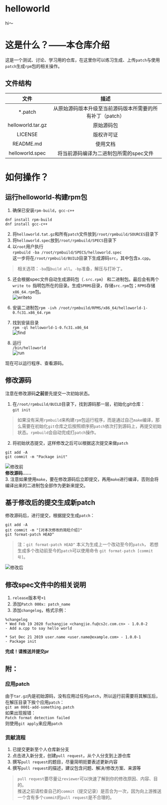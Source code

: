 # helloworld
hi～
# 这是什么？——本仓库介绍
这是一个测试、讨论、学习用的仓库，在这里你可以练习生成、上传`patch`与使用`patch`生成`rpm`包的相关操作。
## 文件结构

|文件|描述|
|:--------------:|:-------------:|
|  *.patch   |从原始源码版本升级至当前源码版本所需要的所有补丁（patch）|
|helloworld.tar.gz|原始源码包|
|LICENSE|版权许可证|
|README.md|使用文档|
|helloworld.spec|将当前源码编译为二进制包所需的spec文件|

# 如何操作？
## 运行helloworld-构建rpm包
1. 确保已安装`rpm-build`，`gcc-c++`  
```
dnf install rpm-build
dnf install gcc-c++
```

2. 将`helloworld.tat.gz`和所有`patch`文件放到`/root/rpmbuild/SOURCES`目录下
3. 将`helloworld.spec`放到`/root/rpmbuild/SPECS`目录下
4. 以`root`用户执行  
`rpmbuild -ba /root/rpmbuild/SPECS/helloworld.spec`  
这一步将在`/root/rpmbuild/BUILD`目录下生成源码`src`，其中包含`a.cpp`。  

> 相关选项：`-ba`指`build all`。`-bp`准备，解压与打补丁。  

5. 还会根据spec文件自动生成源码包（`.src.rpm`） 和二进制包。最后会有两个`write to `指明包所在的目录。生成`SPRMS`目录，存储`src.rpm`包；`RPMS`存储`x86_64.rpm`包。  
![writeto](https://img-blog.csdnimg.cn/2020021910151023.png)  

6. 安装二进制包`rpm -ivh /root/rpmbuild/RPMS/x86_64/helloworld-1-0.fc31.x86_64.rpm`   
7. 找到安装目录  
`rpm -ql helloworld-1-0.fc31.x86_64`  
![find](https://img-blog.csdnimg.cn/20200219111257449.png)  
8. 运行  
`/bin/helloworld`  
![run](https://img-blog.csdnimg.cn/20200219111332287.png)  

现在可以运行程序、查看源码。
## 修改源码
注意在修改源码**之前**要先提交一次初始状态。
1. 在`/root/rpmbuild/BUILD`目录下，找到源码那一层，初始化git仓库：  
`git init`    
>如果没有采用`rpmbuild`来构建`rpm`包运行程序，而是通过自己`make`编译，那么需要在初始化`git`仓库之后按照顺序把`patch`依次打到源码上，再提交初始状态。`rpmbuild`会自动完成打`patch`操作。  

2. 将初始状态提交，这样修改之后可以根据这次提交来做`patch`  
```
git add -A
git commit -m "Package init"
``` 
![修改前](https://img-blog.csdnimg.cn/20200219131051373.png)  
**修改源码……**  
3. 注意如果使用`make`，要在修改源码后立即提交，再用`make`进行编译，否则会将编译出来的二进制包全部作为更新来提交。  

## 基于修改后的提交生成新patch
修改源码后，进行提交，根据提交生成`patch`：  
```
git add -A
git commit -m "[对本次修改的简短介绍]"
git format-patch HEAD^
```

> 注：`git format-patch HEAD^` 本义为生成上一个改动至今的`patch`， 若想生成多个改动前至今的`patch`可以使用命令 `git format-patch [commit号]`。  

![修改后](https://img-blog.csdnimg.cn/20200219131254411.png)  
## 修改spec文件中的相关说明
1. `release`版本号`+1`
2. 添加`Patch 000x: patch_name` 
3. 添加`changelog`，格式示例：  

```
%changelog
* Wed Feb 19 2020 fuchangjie <changjie.fu@cs2c.com.cn> - 1.0.0-2
- Add a.cpp to say hello world

* Sat Dec 21 2019 user.name <user.name@example.com> - 1.0.0-1
- Package init
```

**完成！请推送并提交pr**  

## 附：
### 应用patch
由于`tar.gz`内是初始源码，没有应用过任何`patch`，所以运行前需要将其解压后，在解压目录下挨个应用`patch`：  
`git am 0001-add-something.patch`  
如果出现报错：  
`Patch format detection failed`   
则使用`git apply`来应用`patch`
### 贡献流程
1. 已提交更新至个人仓库新分支
2. 点击进入新分支，创建`pull request`，从个人分支到上游仓库
3. 撰写`pull request`的题目，尽量简明扼要表述更新内容
4. 撰写`pull request`的描述，建议包含问题、解决/修改方案、来源等  
>`pull request`要尽量让`reviewer`可以快速了解到你的修改原因、内容、目的。  
推送之前请检查自己的`commit`（提交记录）是否合为一次，因为向上游推送一个含有多个`commit`的`pull request`是不合理的。
